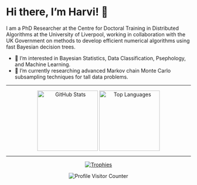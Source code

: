 # Hi there, I’m Harvi! 👋

I am a PhD Researcher at the Centre for Doctoral Training in Distributed Algorithms at the University of Liverpool, working in collaboration with the UK Government on methods to develop efficient numerical algorithms using fast Bayesian decision trees.

- 👀 I’m interested in Bayesian Statistics, Data Classification, Psephology, and Machine Learning.
- 🌱 I’m currently researching advanced Markov chain Monte Carlo subsampling techniques for tall data problems.

---

<p align="center">
  <img height=165 align="center" src="https://github-readme-stats.vercel.app/api?username=HarviLehal&show_icons=true&locale=en&theme=nightowl&count_private=true&include_all_commits=true" alt="GitHub Stats" />
  <img height=165 align="center" src="https://github-readme-stats.vercel.app/api/top-langs?username=HarviLehal&langs_count=4&locale=en&theme=nightowl&count_private=true" alt="Top Languages" />
</p>

---

<p align="center">
  <a href="https://github.com/ryo-ma/github-profile-trophy">
    <img src="https://github-profile-trophy.vercel.app/?username=HarviLehal&theme=tokyonight&row=1&column=7" alt="Trophies" />
  </a>
</p>

<p align="center">
  <img src="https://komarev.com/ghpvc/?username=HarviLehal&label=Profile%20Visitors&color=blueviolet&style=flat" alt="Profile Visitor Counter" />
</p>
